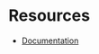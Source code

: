 # Resources
- [Documentation](https://developer.rebble.io/developer.pebble.com/tutorials/index.html)
